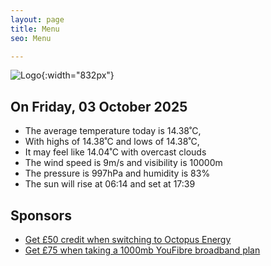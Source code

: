 ```yaml
---
layout: page
title: Menu
seo: Menu

---
```


![Logo](/images/logo.jpg){:width="832px"}

<!-- weather_marker starts -->
## On Friday, 03 October 2025

- The average temperature today is 14.38˚C,
- With highs of 14.38˚C and lows of 14.38˚C,
- It may feel like 14.04˚C with overcast clouds
- The wind speed is 9m/s and visibility is 10000m
- The pressure is 997hPa and humidity is 83%
- The sun will rise at 06:14 and set at 17:39

<!-- weather_marker ends -->

## Sponsors

- [Get £50 credit when switching to Octopus Energy](https://bit.ly/3oD1nnS)
- [Get £75 when taking a 1000mb YouFibre broadband plan](https://aklam.io/91zWhU?)
